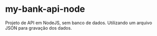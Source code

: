 # my-bank-api-node
Projeto de API em NodeJS, sem banco de dados. Utilizando um arquivo JSON para gravação dos dados.
